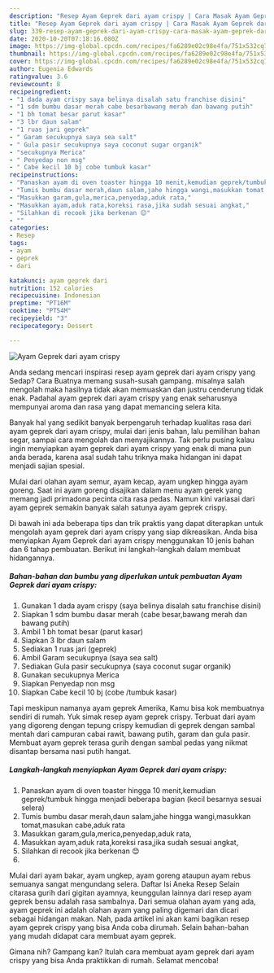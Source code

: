 ```yaml
---
description: "Resep Ayam Geprek dari ayam crispy | Cara Masak Ayam Geprek dari ayam crispy Yang Menggugah Selera"
title: "Resep Ayam Geprek dari ayam crispy | Cara Masak Ayam Geprek dari ayam crispy Yang Menggugah Selera"
slug: 339-resep-ayam-geprek-dari-ayam-crispy-cara-masak-ayam-geprek-dari-ayam-crispy-yang-menggugah-selera
date: 2020-10-20T07:18:16.080Z
image: https://img-global.cpcdn.com/recipes/fa6289e02c98e4fa/751x532cq70/ayam-geprek-dari-ayam-crispy-foto-resep-utama.jpg
thumbnail: https://img-global.cpcdn.com/recipes/fa6289e02c98e4fa/751x532cq70/ayam-geprek-dari-ayam-crispy-foto-resep-utama.jpg
cover: https://img-global.cpcdn.com/recipes/fa6289e02c98e4fa/751x532cq70/ayam-geprek-dari-ayam-crispy-foto-resep-utama.jpg
author: Eugenia Edwards
ratingvalue: 3.6
reviewcount: 8
recipeingredient:
- "1 dada ayam crispy saya belinya disalah satu franchise disini"
- "1 sdm bumbu dasar merah cabe besarbawang merah dan bawang putih"
- "1 bh tomat besar parut kasar"
- "3 lbr daun salam"
- "1 ruas jari geprek"
- " Garam secukupnya saya sea salt"
- " Gula pasir secukupnya saya coconut sugar organik"
- "secukupnya Merica"
- " Penyedap non msg"
- " Cabe kecil 10 bj cobe tumbuk kasar"
recipeinstructions:
- "Panaskan ayam di oven toaster hingga 10 menit,kemudian geprek/tumbuk hingga menjadi beberapa bagian (kecil besarnya sesuai selera)"
- "Tumis bumbu dasar merah,daun salam,jahe hingga wangi,masukkan tomat,masukan cabe,aduk rata"
- "Masukkan garam,gula,merica,penyedap,aduk rata,"
- "Masukkan ayam,aduk rata,koreksi rasa,jika sudah sesuai angkat,"
- "Silahkan di recook jika berkenan 😊"
- ""
categories:
- Resep
tags:
- ayam
- geprek
- dari

katakunci: ayam geprek dari 
nutrition: 152 calories
recipecuisine: Indonesian
preptime: "PT16M"
cooktime: "PT54M"
recipeyield: "3"
recipecategory: Dessert

---
```



![Ayam Geprek dari ayam crispy](https://img-global.cpcdn.com/recipes/fa6289e02c98e4fa/751x532cq70/ayam-geprek-dari-ayam-crispy-foto-resep-utama.jpg)

Anda sedang mencari inspirasi resep ayam geprek dari ayam crispy yang Sedap? Cara Buatnya memang susah-susah gampang. misalnya salah mengolah maka hasilnya tidak akan memuaskan dan justru cenderung tidak enak. Padahal ayam geprek dari ayam crispy yang enak seharusnya mempunyai aroma dan rasa yang dapat memancing selera kita.

Banyak hal yang sedikit banyak berpengaruh terhadap kualitas rasa dari ayam geprek dari ayam crispy, mulai dari jenis bahan, lalu pemilihan bahan segar, sampai cara mengolah dan menyajikannya. Tak perlu pusing kalau ingin menyiapkan ayam geprek dari ayam crispy yang enak di mana pun anda berada, karena asal sudah tahu triknya maka hidangan ini dapat menjadi sajian spesial.

Mulai dari olahan ayam semur, ayam kecap, ayam ungkep hingga ayam goreng. Saat ini ayam goreng disajikan dalam menu ayam gerek yang memang jadi primadona pecinta cita rasa pedas. Namun kini variasai dari ayam geprek semakin banyak salah satunya ayam geprek crispy.


Di bawah ini ada beberapa tips dan trik praktis yang dapat diterapkan untuk mengolah ayam geprek dari ayam crispy yang siap dikreasikan. Anda bisa menyiapkan Ayam Geprek dari ayam crispy menggunakan 10 jenis bahan dan 6 tahap pembuatan. Berikut ini langkah-langkah dalam membuat hidangannya.

<!--inarticleads1-->

##### Bahan-bahan dan bumbu yang diperlukan untuk pembuatan Ayam Geprek dari ayam crispy:

1. Gunakan 1 dada ayam crispy (saya belinya disalah satu franchise disini)
1. Siapkan 1 sdm bumbu dasar merah (cabe besar,bawang merah dan bawang putih)
1. Ambil 1 bh tomat besar (parut kasar)
1. Siapkan 3 lbr daun salam
1. Sediakan 1 ruas jari (geprek)
1. Ambil  Garam secukupnya (saya sea salt)
1. Sediakan  Gula pasir secukupnya (saya coconut sugar organik)
1. Gunakan secukupnya Merica
1. Siapkan  Penyedap non msg
1. Siapkan  Cabe kecil 10 bj (cobe /tumbuk kasar)


Tapi meskipun namanya ayam geprek Amerika, Kamu bisa kok membuatnya sendiri di rumah. Yuk simak resep ayam geprek crispy. Terbuat dari ayam yang digoreng dengan tepung crispy kemudian di geprek dengan sambal mentah dari campuran cabai rawit, bawang putih, garam dan gula pasir. Membuat ayam geprek terasa gurih dengan sambal pedas yang nikmat disantap bersama nasi putih hangat. 

<!--inarticleads2-->

##### Langkah-langkah menyiapkan Ayam Geprek dari ayam crispy:

1. Panaskan ayam di oven toaster hingga 10 menit,kemudian geprek/tumbuk hingga menjadi beberapa bagian (kecil besarnya sesuai selera)
1. Tumis bumbu dasar merah,daun salam,jahe hingga wangi,masukkan tomat,masukan cabe,aduk rata
1. Masukkan garam,gula,merica,penyedap,aduk rata,
1. Masukkan ayam,aduk rata,koreksi rasa,jika sudah sesuai angkat,
1. Silahkan di recook jika berkenan 😊
1. 


Mulai dari ayam bakar, ayam ungkep, ayam goreng ataupun ayam rebus semuanya sangat mengundang selera. Daftar Isi Aneka Resep Selain citarasa gurih dari gigitan ayamnya, keunggulan lainnya dari resep ayam geprek bensu adalah rasa sambalnya. Dari semua olahan ayam yang ada, ayam geprek ini adalah olahan ayam yang paling digemari dan dicari sebagai hidangan makan. Nah, pada artikel ini akan kami bagikan resep ayam geprek crispy yang bisa Anda coba dirumah. Selain bahan-bahan yang mudah didapat cara membuat ayam geprek. 

Gimana nih? Gampang kan? Itulah cara membuat ayam geprek dari ayam crispy yang bisa Anda praktikkan di rumah. Selamat mencoba!
